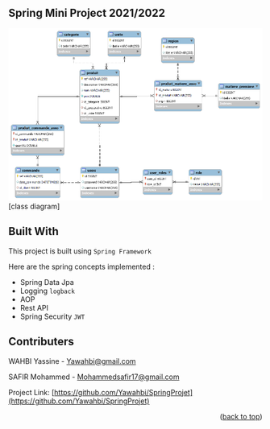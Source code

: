 <div id="top"></div>

<!-- ABOUT THE PROJECT -->
## Spring Mini Project 2021/2022

<img src="./Class_Diag.png">
[class diagram]

## Built With


This project is built using `Spring Framework`

Here are the spring concepts implemented :

* Spring Data Jpa
* Logging `logback`
* AOP
* Rest API
* Spring Security `JWT`



<!-- Contributers -->
## Contributers

WAHBI Yassine  - Yawahbi@gmail.com

SAFIR Mohammed - Mohammedsafir17@gmail.com

Project Link: [https://github.com/Yawahbi/SpringProjet](https://github.com/Yawahbi/SpringProjet)

<p align="right">(<a href="#top">back to top</a>)</p>



